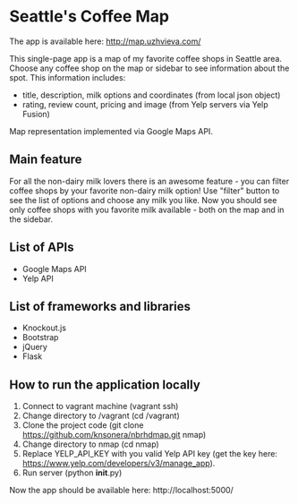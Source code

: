 # Seattle's Coffee Map

The app is available here: http://map.uzhvieva.com/

This single-page app is a map of my favorite coffee shops in Seattle area.
Choose any coffee shop on the map or sidebar to see information about the spot.
This information includes:
- title, description, milk options and coordinates (from local json object)
- rating, review count, pricing and image (from Yelp servers via Yelp Fusion)

Map representation implemented via Google Maps API.

## Main feature
For all the non-dairy milk lovers there is an awesome feature -
you can filter coffee shops by your favorite non-dairy milk option!
Use "filter" button to see the list of options and choose any milk you like.
Now you should see only coffee shops with you favorite milk available -
both on the map and in the sidebar.

## List of APIs
- Google Maps API
- Yelp API

## List of frameworks and libraries
- Knockout.js
- Bootstrap
- jQuery
- Flask

## How to run the application locally
1. Connect to vagrant machine (vagrant ssh)
2. Change directory to /vagrant (cd /vagrant)
3. Clone the project code (git clone https://github.com/knsonera/nbrhdmap.git nmap)
4. Change directory to nmap (cd nmap)
5. Replace YELP_API_KEY with you valid Yelp API key (get the key here: https://www.yelp.com/developers/v3/manage_app).
6. Run server (python __init__.py)

Now the app should be available here: http://localhost:5000/
